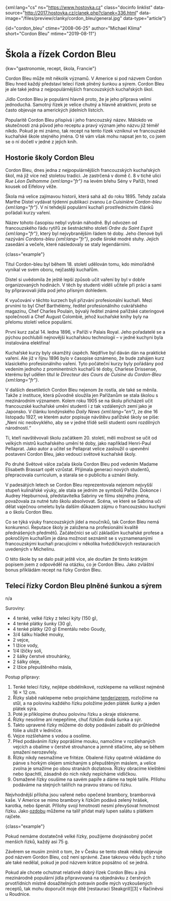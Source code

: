 
{xml:lang="cs" ns="https://www.hostovka.cz" class="docinfo linklist" data-source="http://2017.hostovka.cz/clanek.php?clanek=336.html" data-image="/files/preview/clanky/cordon_bleu/general.jpg" data-type="article"}

{id="cordon\_bleu" ctime="2008-06-25" author="Michael Klíma" short="Cordon Bleu" mtime="2019-08-11"}

# Škola a řízek Cordon Bleu

<!-- generated attribute kw by user_udpatekw.sh on 2019-03-13, do not edit -->

{kw="gastronomie, recept, škola, Francie"}

Cordon Bleu může mít několik významů. V Americe si pod názvem Cordon Bleu hned každý představí telecí řízek plněný šunkou a sýrem. Cordon Bleu je ale také jedna z nejpopulárnějších francouzských kuchařských škol.

Jídlo Cordon Bleu je populární hlavně proto, že je jeho příprava velimi jednoduchá. Samotný řízek je velice chutný a hlavně atraktivní, proto se často objevuje na amerických jídelních lístcích.

Popularitě Cordon Bleu přispívá i jeho francouzský název. Málokdo ve skutečnosti zná původ jeho receptu a pravý význam jeho názvu již téměř nikdo. Pokud je mi známo, tak recept na tento řízek vzniknul ve francouzské kuchařské škole stejného jména. O té vám však mohu napsat jen to, co jsem se o ní dočetl v jedné z jejich knih.

## Hostorie školy Cordon Bleu

Cordon Bleu, dnes jedna z nejpopulárnějších francouzských kuchařských škol, má již více než stoletou tradici. Je zastrčená v domě č. 8 v tiché ulici _Rue Léon Delhomme {xml:lang="fr"}_ na levém břehu Sény v Paříži, hned kousek od Eifelovy věže.

Škola má velice zajímavou historii, která sahá až do roku 1895. Tehdy začala Marthe Distel vydávat týdenní publikaci zvanou _La Cuisinière Cordon-bleu {xml:lang="fr"}_. V ní tehdejší populární kuchaři prostřednictvím článků pořádali kurzy vaření.

Název tohoto časopisu nebyl vybrán náhodně. Byl odvozen od francouzského řádu rytířů ze šestnáctého století _Ordre du Saint Esprit {xml:lang="fr"}_, který byl nejvybranějším řádem té doby. Jeho členové byli nazýváni _Cordons-bleu {xml:lang="fr"}_, podle široké modré stuhy. Jejich zasedání a večeře, které následovaly se staly legendárními.

{class="example"}

Titul Cordon-bleu byl během 18. století udělován tomu, kdo mimořádně vynikal ve svém oboru, nejčastěji kuchařům.

Distel si uvědomila že ještě lepší způsob učit vaření by byl v dobře organizovaných hodinách. V těch by studenti viděli učitele při práci a sami by připravovali jídla pod jeho přísným dohledem.

K vyučování v těchto kurzech byli přizvání profesionální kuchaři. Mezi prvními to byl Chef Barthélémy, ředitel profesionálního cukrářského magazínu, Chef Charles Poulain, bývalý ředitel známé pařížské cateringové společnosti a Chef August Colombié, jehož kuchařské knihy byly na přelomu století velice populární.

První kurz začal 14. ledna 1896, v Paříži v Palais Royal. Jeho pořadatelé se a pýchou pochlubili nejnovější kuchařskou technologií – v jedné kuchyni byla instalována elektřina!

Kuchařské kurzy byly okamžitý úspěch. Nejdříve byl dáván dán na praktické vaření. Ale již v říjnu 1896 bylo v časopise oznámeno, že bude zahájen kurz klasického profesionálního vaření. Tyto počáteční kurzy byly pořádány pod vedením jednoho z prominentních kuchařů té doby, Charlese Drissense, kterému byl udělen titul _le Directeur des Cours de Cuisine du Cordon-Bleu {xml:lang="fr"}_.

V dalších desetiletích Cordon Bleu nejenom že rostla, ale také se měnila. Takže z instituce, která původně sloužila jen Pařížanům se stala školou s mezinárodním významem. Kolem roku 1905 se na školu přicházeli učit francouzské kuchařské umění studenti i z tak vzdálených zemí jako je Japonsko. V článku londýnského _Daily News {xml:lang="en"}_, ze dne 16 listopadu 1927, ve kterém autor popisuje návštěvu pařížské školy se píše: „Není nic neobvyklého, aby se v jedné třídě sešli studenti osmi rozdílných národností.“

Ti, kteří navštěvovali školu začátkem 20. století, měli možnost se učit od velkých mistrů kuchařského umění té doby, jako například Henri-Paul Pellaprat. Jako autor a učitel se Pellaprat velice zasloužil o upevnění postavení Cordon Bleu, jako vedoucí světové kuchařské školy.

Po druhé Světové válce začala škola Cordon Bleu pod vedením Madame Elisabeth Brassart opět vzrůstat. Přijímala generaci nových studentů, přepracovala curriculum, a starala se o publicitu a uznání školy.

V padesátých letech se Cordon Bleu reprezentovala nejenom nejvyšší stupeň kulinářské výuky, ale stala se jedním ze symbolů Paříže. Dokonce i Audrey Hepburnová, představitelka Sabriny ve filmu stejného jména, považovala za nutné tuto školu absolvovat. Scéna, ve které se Sabrina učí dělat vaječnou omeletu byla dalším důkazem zájmu o francouzskou kuchyni a o školu Cordon Bleu.

Co se týká výuky francouzských jídel a moučníků, tak Cordon Bleu nemá konkurenci. Reputace školy je založena na profesionální kvalitě přednášených předmětů. Začátečníci se učí základům kuchařské profese a pokročilým kuchařům je dána možnost seznámit se s vyznamenanými francouzskými kuchaři pracujícími v několika hvězdičkových restauracích uvedených v Michelinu.

O této škole by se dalo psát ještě více, ale doufám že tímto krátkým popisem jsem z odpověděl na otázku, co je Cordon Bleu. Jako zvláštní bonus přikládám recept na řízky Cordon Bleu.

## Telecí řízky Cordon Bleu plněné šunkou a sýrem

n/a

Suroviny:

  * 4 tenké, velké řízky z telecí kýty (150 g),
  * 4 tenké plátky šunky (30 g),
  * 4 tenké plátky (20 g) Ementálu nebo Goudy,
  * 3/4 šálku hladké mouky,
  * 2 vejce,
  * 1 lžíce vody,
  * 1/4 lžičky soli,
  * 2 šálky čerstvé strouhánky,
  * 2 šálky oleje,
  * 2 lžíce přepuštěného másla,

Postup přípravy:

  1. Tenké telecí řízky, nejlépe obdélníkové, rozklepeme na velikost nejméně 16 × 12 cm.
  2. Řízky slabě naklepeme nebo propícháme [tenderizerem][1], rozložíme na stůl, a na polovinu každého řízku položíme jeden plátek šunky a jeden plátek sýra.
  3. Poté je přiklopíme druhou polovinu řízku a okraje stiskneme.
  4. Řízky nesolíme ani nepepříme, chuť řízkům dodá šunka a sýr.
  5. Takto upravené řízky můžeme do doby podávání zabalit do průhledné fólie a uložit v ledničce.
  6. Vejce rozšleháme s vodou a osolíme.
  7. Před podáváním řízky poprášíme mouku, namočíme v rozšlehaných vejcích a obalíme v čerstvé strouhance a jemně stlačíme, aby se během smažení nerozevřely.
  8. Řízky nikdy nesmažíme ve fritéze. Obalené řízky opatrně vkládáme do pánve s horkým olejem smíchaným s přepuštěným máslem, a velice zvolna je smažíme po obou stranách dozlatova. Řízky obracíme kleštěmi nebo špachtlí, zásadně do nich nikdy nepícháme vidličkou.
  9. Osmažené řízky osušíme na savém papíře a dáme na teplé talíře. Přílohu podáváme na stejných talířích na pravou stranu od řízku.

Nejvhodnější příloha jsou vařené nebo opečené brambory, bramborová kaše. V Americe se mimo brambory k řízkům podává zelený hrášek, karotka, nebo špenát. Přílohy svojí hmotností nesmí převyšovat hmotnost řízku. Jako [ozdobu][2] můžeme na talíř přidat malý lupen salátu s plátkem rajčete.

{class="example"}

Pokud nemáme dostatečně velké řízky, použijeme dvojnásobný počet menších řízků, každý asi 75 g.

Závěrem se musím zmínit o tom, že v Česku se tento steak někdy objevuje pod názvem Gordon Bleu, což není správné. Zase takovou vědu bych z toho ale také nedělal, pokud je pod názvem krátce popsátno oč se jedná.

Pokud ale chcete ochutnat relativně dobrý řízek Cordon Bleu a jiná mezinárodně populární jídla připravovaná na objednávku z čerstvých prvotřídních místně dosažitelných potravin podle mých vyzkoušených receptů, tak mohu doporučit moje dítě [restauraci Steakgrill][3] v Račiněvsi u Roudnice.

 [1]: /tenderizovani
 [2]: /zdobeni
 [2]: https://www.steakgrill.cz

